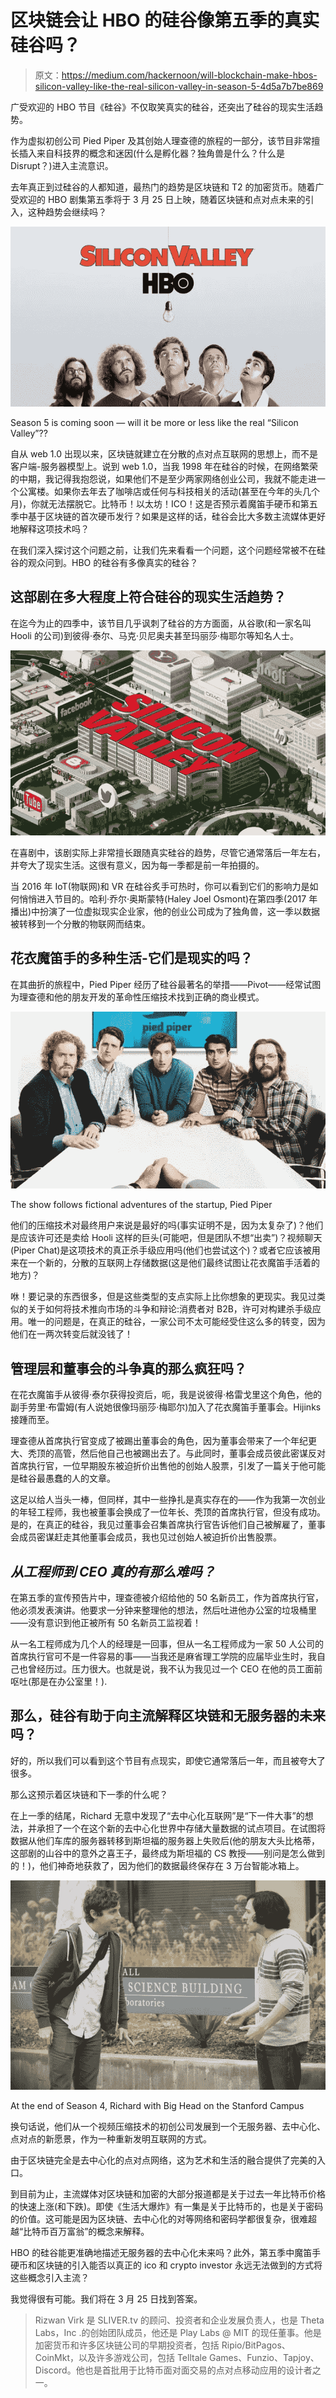 # 区块链会让 HBO 的硅谷像第五季的真实硅谷吗？

> 原文：<https://medium.com/hackernoon/will-blockchain-make-hbos-silicon-valley-like-the-real-silicon-valley-in-season-5-4d5a7b7be869>

广受欢迎的 HBO 节目《硅谷》不仅取笑真实的硅谷，还突出了硅谷的现实生活趋势。

作为虚拟初创公司 Pied Piper 及其创始人理查德的旅程的一部分，该节目非常擅长插入来自科技界的概念和迷因(什么是孵化器？独角兽是什么？什么是 Disrupt？)进入主流意识。

去年真正到过硅谷的人都知道，最热门的趋势是区块链和 T2 的加密货币。随着广受欢迎的 HBO 剧集第五季将于 3 月 25 日上映，随着区块链和点对点未来的引入，这种趋势会继续吗？

![](img/a39e0f93bd9ddf7ade20932af6961844.png)

Season 5 is coming soon — will it be more or less like the real “Silicon Valley”??

自从 web 1.0 出现以来，区块链就建立在分散的点对点互联网的思想上，而不是客户端-服务器模型上。说到 web 1.0，当我 1998 年在硅谷的时候，在网络繁荣的中期，我记得我抱怨说，如果他们不是至少两家网络创业公司，我就不能走进一个公寓楼。如果你去年去了咖啡店或任何与科技相关的活动(甚至在今年的头几个月)，你就无法摆脱它。比特币！以太坊！ICO！这是否预示着魔笛手硬币和第五季中基于区块链的首次硬币发行？如果是这样的话，硅谷会比大多数主流媒体更好地解释这项技术吗？

在我们深入探讨这个问题之前，让我们先来看看一个问题，这个问题经常被不在硅谷的观众问到。HBO 的硅谷有多像真实的硅谷？

## 这部剧在多大程度上符合硅谷的现实生活趋势？

在迄今为止的四季中，该节目几乎讽刺了硅谷的方方面面，从谷歌(和一家名叫 Hooli 的公司)到彼得·泰尔、马克·贝尼奥夫甚至玛丽莎·梅耶尔等知名人士。

![](img/862c44af9a45e3a8a0444fa4aeabcf46.png)

在喜剧中，该剧实际上非常擅长跟随真实硅谷的趋势，尽管它通常落后一年左右，并夸大了现实生活。这很有意义，因为每一季都是前一年拍摄的。

当 2016 年 IoT(物联网)和 VR 在硅谷炙手可热时，你可以看到它们的影响力是如何悄悄进入节目的。哈利·乔尔·奥斯蒙特(Haley Joel Osmont)在第四季(2017 年播出)中扮演了一位虚拟现实企业家，他的创业公司成为了独角兽，这一季以数据被转移到一个分散的物联网而结束。

## 花衣魔笛手的多种生活-它们是现实的吗？

在其曲折的旅程中，Pied Piper 经历了硅谷最著名的举措——Pivot——经常试图为理查德和他的朋友开发的革命性压缩技术找到正确的商业模式。

![](img/b855b8075ca5973849a9b1c1933dcacc.png)

The show follows fictional adventures of the startup, Pied Piper

他们的压缩技术对最终用户来说是最好的吗(事实证明不是，因为太复杂了)？他们是应该许可还是卖给 Hooli 这样的巨头(可能吧，但是团队不想“出卖”)？视频聊天(Piper Chat)是这项技术的真正杀手级应用吗(他们也尝试这个)？或者它应该被用来在一个新的，分散的互联网上存储数据(这是他们最终试图让花衣魔笛手活着的地方)？

咻！要记录的东西很多，但是这些类型的支点实际上比你想象的更现实。我见过类似的关于如何将技术推向市场的斗争和辩论:消费者对 B2B，许可对构建杀手级应用。唯一的问题是，在真正的硅谷，一家公司不太可能经受住这么多的转变，因为他们在一两次转变后就没钱了！

## 管理层和董事会的斗争真的那么疯狂吗？

在花衣魔笛手从彼得·泰尔获得投资后，呃，我是说彼得·格雷戈里这个角色，他的副手劳里·布雷姆(有人说她很像玛丽莎·梅耶尔)加入了花衣魔笛手董事会。Hijinks 接踵而至。

理查德从首席执行官变成了被踢出董事会的角色，因为董事会带来了一个年纪更大、秃顶的高管，然后他自己也被踢出去了。与此同时，董事会成员彼此密谋反对首席执行官，一位早期股东被迫折价出售他的创始人股票，引发了一篇关于他可能是硅谷最愚蠢的人的文章。

这足以给人当头一棒，但同样，其中一些挣扎是真实存在的——作为我第一次创业的年轻工程师，我也被董事会换成了一位年长、秃顶的首席执行官，但没有成功。是的，在真正的硅谷，我见过董事会召集首席执行官告诉他们自己被解雇了，董事会成员密谋赶走其他董事会成员，我也见过创始人被迫折价出售股票。

## ***从工程师到 CEO 真的有那么难吗？***

在第五季的宣传预告片中，理查德被介绍给他的 50 名新员工，作为首席执行官，他必须发表演讲。他要求一分钟来整理他的想法，然后吐进他办公室的垃圾桶里——没有意识到他正被所有 50 名新员工监视着！

从一名工程师成为几个人的经理是一回事，但从一名工程师成为一家 50 人公司的首席执行官可不是一件容易的事——当我还是麻省理工学院的应届毕业生时，我自己也曾经历过。压力很大。也就是说，我不认为我见过一个 CEO 在他的员工面前呕吐(那是在办公室里！).

## 那么，硅谷有助于向主流解释区块链和无服务器的未来吗？

好的，所以我们可以看到这个节目有点现实，即使它通常落后一年，而且被夸大了很多。

那么这预示着区块链和下一季的什么呢？

在上一季的结尾，Richard 无意中发现了“去中心化互联网”是“下一件大事”的想法，并承担了一个在这个新的去中心化世界中存储大量数据的试点项目。在试图将数据从他们车库的服务器转移到斯坦福的服务器上失败后(他的朋友大头比格蒂，这部剧的山谷中的意外之喜王子，最终成为斯坦福的 CS 教授——别问是怎么做到的！)，他们神奇地获救了，因为他们的数据最终保存在 3 万台智能冰箱上。

![](img/94d1ba549c725be5dd59326acd4de312.png)

At the end of Season 4, Richard with Big Head on the Stanford Campus

换句话说，他们从一个视频压缩技术的初创公司发展到一个无服务器、去中心化、点对点的新愿景，作为一种重新发明互联网的方式。

由于区块链完全是去中心化的点对点网络，这为艺术和生活的融合提供了完美的入口。

到目前为止，主流媒体对区块链和加密的大部分报道都是关于过去一年比特币价格的快速上涨(和下跌)。即使《生活大爆炸》有一集是关于比特币的，也是关于密码的价值。这可能是因为区块链、去中心化的对等网络和密码学都很复杂，很难超越“比特币百万富翁”的概念来解释。

HBO 的硅谷能更准确地描述无服务器的去中心化未来吗？此外，第五季中魔笛手硬币和区块链的引入能否以真正的 ico 和 crypto investor 永远无法做到的方式将这些概念引入主流？

我觉得很有可能。我们将在 3 月 25 日找到答案。

> Rizwan Virk 是 SLIVER.tv 的顾问、投资者和企业发展负责人，也是 Theta Labs，Inc .的创始团队成员，他还是 Play Labs @ MIT 的现任董事。他是加密货币和许多区块链公司的早期投资者，包括 Ripio/BitPagos、CoinMkt，以及许多游戏公司，包括 Telltale Games、Funzio、Tapjoy、Discord。他也是首批用于比特币面对面交易的点对点移动应用的设计者之一。